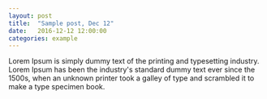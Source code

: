 ```yaml
---
layout: post
title:  "Sample post, Dec 12"
date:   2016-12-12 12:00:00
categories: example
---
```



Lorem Ipsum is simply dummy text of the printing and typesetting industry. Lorem Ipsum has been the industry's standard dummy text ever since the 1500s, when an unknown printer took a galley of type and scrambled it to make a type specimen book.
